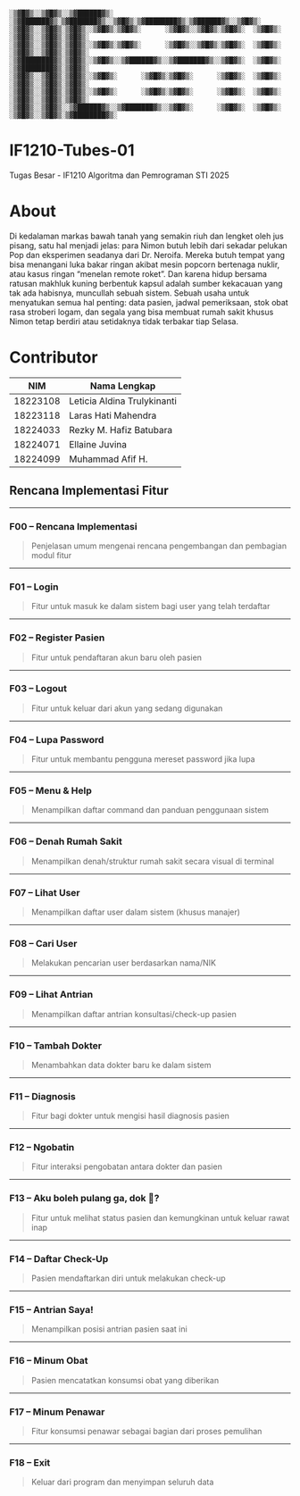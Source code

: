 ```

░▒▓█▓▒░░▒▓█▓▒░░▒▓██████▓▒░ ░▒▓███████▓▒░▒▓███████▓▒░░▒▓█▓▒░▒▓████████▓▒░▒▓██████▓▒░░▒▓█▓▒░        
░▒▓█▓▒░░▒▓█▓▒░▒▓█▓▒░░▒▓█▓▒░▒▓█▓▒░      ░▒▓█▓▒░░▒▓█▓▒░▒▓█▓▒░  ░▒▓█▓▒░  ░▒▓█▓▒░░▒▓█▓▒░▒▓█▓▒░        
░▒▓█▓▒░░▒▓█▓▒░▒▓█▓▒░░▒▓█▓▒░▒▓█▓▒░      ░▒▓█▓▒░░▒▓█▓▒░▒▓█▓▒░  ░▒▓█▓▒░  ░▒▓█▓▒░░▒▓█▓▒░▒▓█▓▒░        
░▒▓████████▓▒░▒▓█▓▒░░▒▓█▓▒░░▒▓██████▓▒░░▒▓███████▓▒░░▒▓█▓▒░  ░▒▓█▓▒░  ░▒▓████████▓▒░▒▓█▓▒░        
░▒▓█▓▒░░▒▓█▓▒░▒▓█▓▒░░▒▓█▓▒░      ░▒▓█▓▒░▒▓█▓▒░      ░▒▓█▓▒░  ░▒▓█▓▒░  ░▒▓█▓▒░░▒▓█▓▒░▒▓█▓▒░        
░▒▓█▓▒░░▒▓█▓▒░▒▓█▓▒░░▒▓█▓▒░      ░▒▓█▓▒░▒▓█▓▒░      ░▒▓█▓▒░  ░▒▓█▓▒░  ░▒▓█▓▒░░▒▓█▓▒░▒▓█▓▒░        
░▒▓█▓▒░░▒▓█▓▒░░▒▓██████▓▒░░▒▓███████▓▒░░▒▓█▓▒░      ░▒▓█▓▒░  ░▒▓█▓▒░  ░▒▓█▓▒░░▒▓█▓▒░▒▓████████▓▒░ 
```
# IF1210-Tubes-01
Tugas Besar - IF1210 Algoritma dan Pemrograman STI 2025
# About
Di kedalaman markas bawah tanah yang semakin riuh dan lengket oleh jus pisang, satu hal menjadi jelas: para Nimon butuh lebih dari sekadar pelukan Pop dan eksperimen seadanya dari Dr. Neroifa. Mereka butuh tempat yang bisa menangani luka bakar ringan akibat mesin popcorn bertenaga nuklir, atau kasus ringan “menelan remote roket”.
Dan karena hidup bersama ratusan makhluk kuning berbentuk kapsul adalah sumber kekacauan yang tak ada habisnya, muncullah sebuah sistem. Sebuah usaha untuk menyatukan semua hal penting: data pasien, jadwal pemeriksaan, stok obat rasa stroberi logam, dan segala yang bisa membuat rumah sakit khusus Nimon tetap berdiri atau setidaknya tidak terbakar tiap Selasa.
# Contributor
| NIM        | Nama Lengkap                    |
|------------|---------------------------------|
| 18223108   | Leticia Aldina Trulykinanti     |
| 18223118   | Laras Hati Mahendra             |
| 18224033   | Rezky M. Hafiz Batubara         |
| 18224071   | Ellaine Juvina                  |
| 18224099   | Muhammad Afif H.                |
## Rencana Implementasi Fitur

---

### **F00 – Rencana Implementasi**
> Penjelasan umum mengenai rencana pengembangan dan pembagian modul fitur

---

### **F01 – Login**
> Fitur untuk masuk ke dalam sistem bagi user yang telah terdaftar

---

### **F02 – Register Pasien**
> Fitur untuk pendaftaran akun baru oleh pasien

---

### **F03 – Logout**
> Fitur untuk keluar dari akun yang sedang digunakan

---

### **F04 – Lupa Password**
> Fitur untuk membantu pengguna mereset password jika lupa

---

### **F05 – Menu & Help**
> Menampilkan daftar command dan panduan penggunaan sistem

---

### **F06 – Denah Rumah Sakit**
> Menampilkan denah/struktur rumah sakit secara visual di terminal

---

### **F07 – Lihat User**
> Menampilkan daftar user dalam sistem (khusus manajer)

---

### **F08 – Cari User**
> Melakukan pencarian user berdasarkan nama/NIK

---

### **F09 – Lihat Antrian**
> Menampilkan daftar antrian konsultasi/check-up pasien

---

### **F10 – Tambah Dokter**
> Menambahkan data dokter baru ke dalam sistem

---

### **F11 – Diagnosis**
> Fitur bagi dokter untuk mengisi hasil diagnosis pasien

---

### **F12 – Ngobatin**
> Fitur interaksi pengobatan antara dokter dan pasien

---

### **F13 – Aku boleh pulang ga, dok 🥹?**
> Fitur untuk melihat status pasien dan kemungkinan untuk keluar rawat inap

---

### **F14 – Daftar Check-Up**
> Pasien mendaftarkan diri untuk melakukan check-up

---

### **F15 – Antrian Saya!**
> Menampilkan posisi antrian pasien saat ini

---

### **F16 – Minum Obat**
> Pasien mencatatkan konsumsi obat yang diberikan

---

### **F17 – Minum Penawar**
> Fitur konsumsi penawar sebagai bagian dari proses pemulihan

---

### **F18 – Exit**
> Keluar dari program dan menyimpan seluruh data
